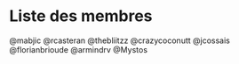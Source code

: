 # Liste des membres
@mabjic
@rcasteran
@thebliitzz
@crazycoconutt
@jcossais
@florianbrioude 
@armindrv
@Mystos

